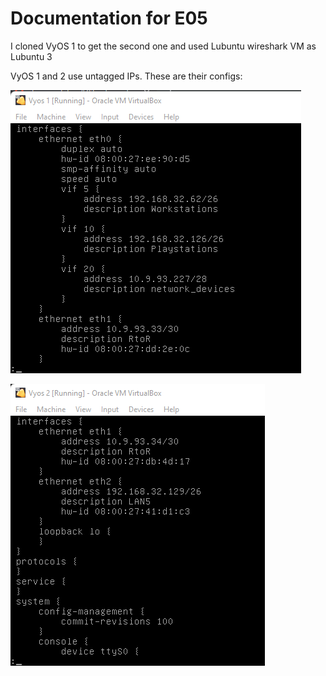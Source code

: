 # Documentation for E05

I cloned VyOS 1 to get the second one and used Lubuntu wireshark VM as Lubuntu 3


VyOS 1 and 2 use untagged IPs. These are their configs:

![](./E05/vyos1.png) 

![](./E05/vyos2.png)
